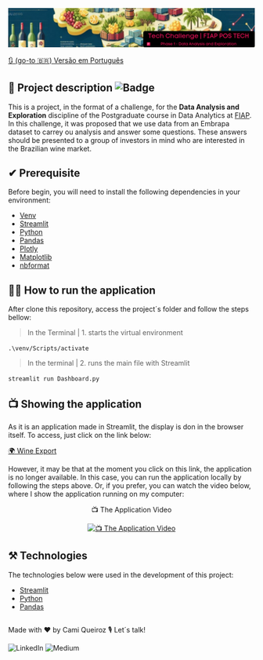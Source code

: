 <div align='center'>
<img src='img\headerEN.png' alt='Header image, generated by Edge Copilot'>
</div>

[🔃 (go-to 🇧🇷) Versão em Português](https://github.com/camimq/techChallenge_exporta_vinhos/blob/main/README_pt-BR.md)

## 📝 Project description ![Badge](https://img.shields.io/static/v1?label=license&message=MIT&color=0677B9)
This is a project, in the format of a challenge, for the **Data Analysis and Exploration** discipline of the Postgraduate course in Data Analytics at [FIAP](https://www.fiap.com.br/). In this challenge, it was proposed that we use data from an Embrapa dataset to carrey ou analysis and answer some questions. These answers should be presented to a group of investors in mind who are interested in the Brazilian wine market.

## ✔ Prerequisite

Before begin, you will need to install the following dependencies in your environment:

- [Venv](https://pypi.org/project/virtualenv/)
- [Streamlit](https://streamlit.io/)
- [Python](https://www.python.org/)
- [Pandas](https://pandas.pydata.org/)
- [Plotly](https://plotly.com/)
- [Matplotlib](https://matplotlib.org/)
- [nbformat](https://pypi.org/project/nbformat/)

## 👩‍💻 How to run the application

After clone this repository, access the project´s folder and follow the steps bellow:

> In the Terminal | 1. starts the virtual environment

`.\venv/Scripts/activate`

> In the terminal | 2. runs the main file with Streamlit

`streamlit run Dashboard.py`

## 📺 Showing the application

As it is an application made in Streamlit, the display is don in the browser itself. To access, just click on the link below:

[🌍 Wine Export](https://techchallengeexportavinhosfiap.streamlit.app/)

However, it may be that at the moment you click on this link, the application is no longer available. In this case, you can run the application locally by following the steps above. Or, if you prefer, you can watch the video below, where I show the application running on my computer:

<div align='center'>
 📺 The Application Video

  [![📺 The Application Video](https://img.youtube.com/vi/uAwwCl6dUuE/0.jpg)](https://www.youtube.com/watch?v=YuAwwCl6dUuE)
</div>


## ⚒ Technologies

The technologies below were used in the development of this project:

- [Streamlit](https://streamlit.io/)
- [Python](https://www.python.org/)
- [Pandas](https://pandas.pydata.org/)

##

Made with ❤️ by Cami Queiroz 🎙 Let´s talk!

![LinkedIn](https://img.shields.io/badge/linkedin-%230077B5.svg?style=for-the-badge&logo=linkedin&logoColor=white&link=https://www.linkedin.com/in/camilaqueiroz)  ![Medium](https://img.shields.io/badge/Medium-12100E?style=for-the-badge&logo=medium&logoColor=white&https://medium.com/@camimq/)
